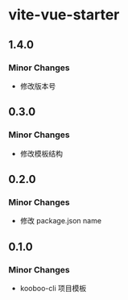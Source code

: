# vite-vue-starter

## 1.4.0

### Minor Changes

- 修改版本号

## 0.3.0

### Minor Changes

- 修改模板结构

## 0.2.0

### Minor Changes

- 修改 package.json name

## 0.1.0

### Minor Changes

- kooboo-cli 项目模板
